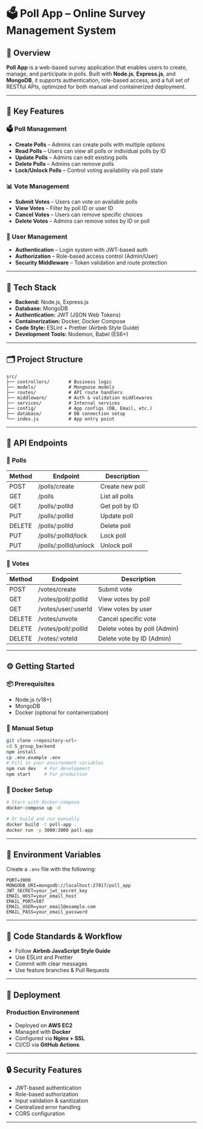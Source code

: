 # 🗳️ Poll App – Online Survey Management System

## 📌 Overview

**Poll App** is a web-based survey application that enables users to create, manage, and participate in polls. Built with **Node.js**, **Express.js**, and **MongoDB**, it supports authentication, role-based access, and a full set of RESTful APIs, optimized for both manual and containerized deployment.

---

## 🚀 Key Features

### 🗳️ Poll Management
- **Create Polls** – Admins can create polls with multiple options
- **Read Polls** – Users can view all polls or individual polls by ID
- **Update Polls** – Admins can edit existing polls
- **Delete Polls** – Admins can remove polls
- **Lock/Unlock Polls** – Control voting availability via poll state

### 📊 Vote Management
- **Submit Votes** – Users can vote on available polls
- **View Votes** – Filter by poll ID or user ID
- **Cancel Votes** – Users can remove specific choices
- **Delete Votes** – Admins can remove votes by ID or poll

### 👥 User Management
- **Authentication** – Login system with JWT-based auth
- **Authorization** – Role-based access control (Admin/User)
- **Security Middleware** – Token validation and route protection

---

## 🧱 Tech Stack

- **Backend:** Node.js, Express.js
- **Database:** MongoDB
- **Authentication:** JWT (JSON Web Tokens)
- **Containerization:** Docker, Docker Compose
- **Code Style:** ESLint + Prettier (Airbnb Style Guide)
- **Development Tools:** Nodemon, Babel (ES6+)

---

## 🗂️ Project Structure

```
src/
├── controllers/       # Business logic
├── models/            # Mongoose models
├── routes/            # API route handlers
├── middleware/        # Auth & validation middlewares
├── services/          # Internal services
├── config/            # App configs (DB, Email, etc.)
├── database/          # DB connection setup
└── index.js           # App entry point
```

---

## 🔌 API Endpoints

### 📍 Polls

| Method | Endpoint                  | Description           |
|--------|---------------------------|-----------------------|
| POST   | /polls/create             | Create new poll       |
| GET    | /polls                    | List all polls        |
| GET    | /polls/:pollId           | Get poll by ID        |
| PUT    | /polls/:pollId           | Update poll           |
| DELETE | /polls/:pollId           | Delete poll           |
| PUT    | /polls/:pollId/lock      | Lock poll             |
| PUT    | /polls/:pollId/unlock    | Unlock poll           |

### 📍 Votes

| Method | Endpoint                      | Description                |
|--------|-------------------------------|----------------------------|
| POST   | /votes/create                 | Submit vote                |
| GET    | /votes/poll/:pollId           | View votes by poll         |
| GET    | /votes/user/:userId           | View votes by user         |
| DELETE | /votes/unvote                 | Cancel specific vote       |
| DELETE | /votes/poll/:pollId           | Delete votes by poll (Admin) |
| DELETE | /votes/:voteId                | Delete vote by ID (Admin) |

---

## ⚙️ Getting Started

### 📦 Prerequisites
- Node.js (v18+)
- MongoDB
- Docker (optional for containerization)

### 🔧 Manual Setup

```bash
git clone <repository-url>
cd S_group_backend
npm install
cp .env.example .env
# Fill in your environment variables
npm run dev   # For development
npm start     # For production
```

### 🐳 Docker Setup

```bash
# Start with docker-compose
docker-compose up -d

# Or build and run manually
docker build -t poll-app .
docker run -p 3000:3000 poll-app
```

---

## 🔐 Environment Variables

Create a `.env` file with the following:

```env
PORT=3000
MONGODB_URI=mongodb://localhost:27017/poll_app
JWT_SECRET=your_jwt_secret_key
EMAIL_HOST=your_email_host
EMAIL_PORT=587
EMAIL_USER=your_email@example.com
EMAIL_PASS=your_email_password
```

---

## 🧪 Code Standards & Workflow

- Follow **Airbnb JavaScript Style Guide**
- Use ESLint and Prettier
- Commit with clear messages
- Use feature branches & Pull Requests

---

## 🚀 Deployment

### Production Environment
- Deployed on **AWS EC2**
- Managed with **Docker**
- Configured via **Nginx + SSL**
- CI/CD via **GitHub Actions**

---

## 🔒 Security Features

- JWT-based authentication
- Role-based authorization
- Input validation & sanitization
- Centralized error handling
- CORS configuration

---

